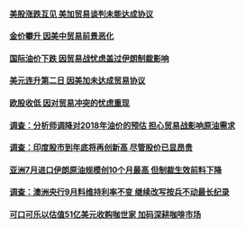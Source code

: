 #### [美股涨跌互见 美加贸易谈判未能达成协议](../pages/CNIntlBizNews/idCNKCS1LG2YL.md) 

#### [金价攀升 因美中贸易前景恶化](../pages/CNIntlBizNews/idCNKCS1LG2YN.md) 

#### [国际油价下跌 因贸易战忧虑盖过伊朗制裁影响](../pages/CNIntlBizNews/idCNKCS1LG2YJ.md) 

#### [美元连升第二日 因美加未达成贸易协议](../pages/CNIntlBizNews/idCNKCS1LG2YH.md) 

#### [欧股收低 因对贸易冲突的忧虑重现](../pages/CNIntlBizNews/idCNKCS1LG2YC.md) 

#### [调查：分析师调降对2018年油价的预估 担心贸易战影响原油需求](../pages/CNIntlBizNews/idCNKCS1LG18J.md) 

#### [调查：印度股市到年底将再创新高 尽管股价已显昂贵](../pages/CNIntlBizNews/idCNKCS1LG12E.md) 

#### [亚洲7月进口伊朗原油规模创10个月最高 但制裁生效前料下降](../pages/CNIntlBizNews/idCNKCS1LG117.md) 

#### [调查：澳洲央行9月料维持利率不变 继续改写按兵不动最长纪录](../pages/CNIntlBizNews/idCNKCS1LG10Z.md) 

#### [可口可乐以估值51亿美元收购咖世家 加码深耕咖啡市场](../pages/CNIntlBizNews/idCNKCS1LG0RW.md) 

